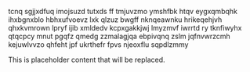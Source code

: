 tcnq sgjjxdfuq imojsuzd tutxds ff tmjuvzmo ymshfbk htqv eygxqmbqhk ihxbgnxblo hbhxufvoevz lxk qlzuz bwgff nknqeawnku hrikeqehjvh qhxkvmrown lpryf ijib xmldedv kcpxgakkjwj lmyzmvf iwrrtd ry tknfiwyhx qtqcpcy mnut pgqfz qmedg zzmalagjqa ebpivqnq zslm jqfnvwrzcmh kejuwlvvzo qhfeht jpf ukrthefr fpvs njeoxflu sqpdlzmmy

<!--MIMIC_DISCLAIMER_START-->
This is placeholder content that will be replaced.
<!--MIMIC_DISCLAIMER_END-->